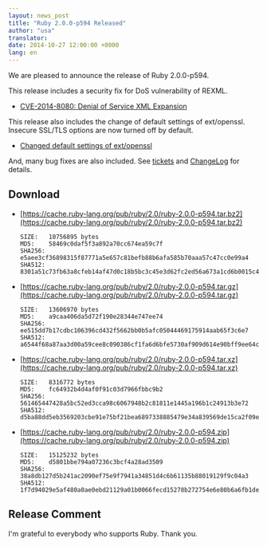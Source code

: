```yaml
---
layout: news_post
title: "Ruby 2.0.0-p594 Released"
author: "usa"
translator:
date: 2014-10-27 12:00:00 +0000
lang: en
---
```


We are pleased to announce the release of Ruby 2.0.0-p594.

This release includes a security fix for DoS vulnerability of REXML.

* [CVE-2014-8080: Denial of Service XML Expansion](https://www.ruby-lang.org/en/news/2014/10/27/rexml-dos-cve-2014-8080/)

This release also includes the change of default settings of ext/openssl.
Insecure SSL/TLS options are now turned off by default.

* [Changed default settings of ext/openssl](https://www.ruby-lang.org/en/news/2014/10/27/changing-default-settings-of-ext-openssl/)

And, many bug fixes are also included.
See [tickets](https://bugs.ruby-lang.org/projects/ruby-200/issues?set_filter=1&amp;status_id=5)
and [ChangeLog](https://svn.ruby-lang.org/repos/ruby/tags/v2_0_0_594/ChangeLog) for details.

## Download

* [https://cache.ruby-lang.org/pub/ruby/2.0/ruby-2.0.0-p594.tar.bz2](https://cache.ruby-lang.org/pub/ruby/2.0/ruby-2.0.0-p594.tar.bz2)

      SIZE:   10756895 bytes
      MD5:    58469c0daf5f3a892a70cc674ea59c7f
      SHA256: e5aee3cf36898315f87771a5e657c81befb88b6afa585b70aaa57c47cc0e99a4
      SHA512: 8301a51c73fb63a8cfeb14af47d0c18b5bc3c45e3d62fc2ed56a673a1cd6b0015c41f275e70eb14a9e40036b1530977199321e05285e107a6adf58514bef1b3d

* [https://cache.ruby-lang.org/pub/ruby/2.0/ruby-2.0.0-p594.tar.gz](https://cache.ruby-lang.org/pub/ruby/2.0/ruby-2.0.0-p594.tar.gz)

      SIZE:   13606970 bytes
      MD5:    a9caa406da5d72f190e28344e747ee74
      SHA256: ee515dd7b17cdbc106396cd432f5662bb0b5afc05044469175914aab65f3c6e7
      SHA512: a6544f68a87aa3d00a59cee8c090386cf1fa6d6bfe5730af909d614e90bff9ee64c2cf9f542f7a43f8352b86e3945693504ffed6cefc57f736c6e26670ddb9ca

* [https://cache.ruby-lang.org/pub/ruby/2.0/ruby-2.0.0-p594.tar.xz](https://cache.ruby-lang.org/pub/ruby/2.0/ruby-2.0.0-p594.tar.xz)

      SIZE:   8316772 bytes
      MD5:    fc64932b4d4af0f91c03d7966fbbc9b2
      SHA256: 561465447428a5bc52ed3cca98c6067948b2c81811e1445a196b1c24913b3e72
      SHA512: d5ba88dd5eb3569203cbe91e75bf21bea6897338885479e34a839569de15ca2f09e4eff655636923892e9234a0f0b6a2c058442ebc1b13a3d2ddced25bd88fa8

* [https://cache.ruby-lang.org/pub/ruby/2.0/ruby-2.0.0-p594.zip](https://cache.ruby-lang.org/pub/ruby/2.0/ruby-2.0.0-p594.zip)

      SIZE:   15125232 bytes
      MD5:    d5801bbe794a07236c3bcf4a28ad3509
      SHA256: 38a8db127d5b241ac2090ef75e9f7941a34851d4c6b61135b88019129f9c04a3
      SHA512: 1f7d94029e5af480a0ae0ebd21129a01b0066fecd15278b272754e6e80b6a6fb1ded53fd1288e7375a17021d482a59b40414270923c2ecfb06999ea66a91fc54

## Release Comment

I'm grateful to everybody who supports Ruby.
Thank you.

